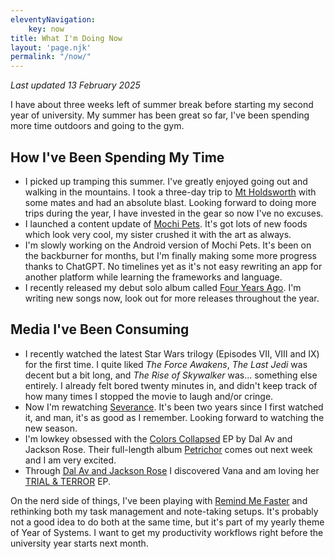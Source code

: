 ```yaml
---
eleventyNavigation:
    key: now
title: What I'm Doing Now
layout: 'page.njk'
permalink: "/now/"
---
```

_Last updated 13 February 2025_

I have about three weeks left of summer break before starting my second year of university. My summer has been great so far, I've been spending more time outdoors and going to the gym.

## How I've Been Spending My Time
- I picked up tramping this summer. I've greatly enjoyed going out and walking in the mountains. I took a three-day trip to [Mt Holdsworth](https://www.doc.govt.nz/parks-and-recreation/places-to-go/wellington-kapiti/places/tararua-forest-park/things-to-do/tracks/mt-holdsworth-jumbo-circuit/) with some mates and had an absolute blast. Looking forward to doing more trips during the year, I have invested in the gear so now I've no excuses.
- I launched a content update of [Mochi Pets](/apps). It's got lots of new foods which look very cool, my sister crushed it with the art as always.
- I'm slowly working on the Android version of Mochi Pets. It's been on the backburner for months, but I'm finally making some more progress thanks to ChatGPT. No timelines yet as it's not easy rewriting an app for another platform while learning the frameworks and language.
- I recently released my debut solo album called [Four Years Ago](/blog/four-years-ago). I'm writing new songs now, look out for more releases throughout the year.

## Media I've Been Consuming
- I recently watched the latest Star Wars trilogy (Episodes VII, VIII and IX) for the first time. I quite liked _The Force Awakens_, _The Last Jedi_ was decent but a bit long, and _The Rise of Skywalker_ was... something else entirely. I already felt bored twenty minutes in, and didn't keep track of how many times I stopped the movie to laugh and/or cringe.
- Now I'm rewatching [Severance](https://tv.apple.com/nz/show/severance/umc.cmc.1srk2goyh2q2zdxcx605w8vtx). It's been two years since I first watched it, and man, it's as good as I remember. Looking forward to watching the new season.
- I'm lowkey obsessed with the [Colors Collapsed](https://open.spotify.com/album/0pKOBFEdVGrZFBXCIJI7Yp?si=TI6aATZ5SNKXZt-sVBM76w) EP by Dal Av and Jackson Rose. Their full-length album [Petrichor](https://open.spotify.com/prerelease/2nf7KQwc7Dq2wrXGABQTyr?si=43e1a0d74ac04af9) comes out next week and I am very excited.
- Through [Dal Av and Jackson Rose](https://open.spotify.com/track/53NIDYSjxw4f7bwd7q13xz?si=6dfb9255f85c4d43) I discovered Vana and am loving her [TRIAL & TERROR](https://open.spotify.com/album/2NjCt56ShHgoHjup5HEbUa?si=3Za1APHXRdSXJ1-Aa8aa9w) EP.

On the nerd side of things, I've been playing with [Remind Me Faster](https://apps.apple.com/nz/app/remind-me-faster/id985555908) and rethinking both my task management and note-taking setups. It's probably not a good idea to do both at the same time, but it's part of my yearly theme of Year of Systems. I want to get my productivity workflows right before the university year starts next month.
